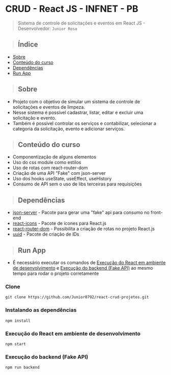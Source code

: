 # CRUD - React JS - INFNET - PB

> Sistema de controle de solicitações e eventos em React JS - Desenvolvedor: `Junior Roso`

> ## Índice

- [Sobre](#sobre)
- [Conteúdo do curso](#conteudo-do-curso)
- [Dependências](#dependencias)
- [Run App](#run-app)

> ## <a name="sobre-o-projeto"></a> Sobre

- Projeto com o objetivo de simular um sistema de controle de solicitações e eventos de limpeza. 
- Nesse sistema é possível cadastrar, listar, editar e excluir uma solicitação e evento.
- Também é possível controlar os serviços e contabilizar, selecionar a categoria da solicitação, evento e adicionar serviços.

> ## <a name="conteudo-do-curso"></a> Conteúdo do curso

- Componentização de alguns elementos
- Uso do css module como estilos
- Uso de rotas com react-router-dom
- Criação de uma API "Fake" com json-server
- Uso dos hooks useState, useEffect, useHistory
- Consumo de API sem o uso de libs terceiras para requisições

> ## <a name="dependencias"></a> Dependências
- [json-server](https://www.npmjs.com/package/json-server) - Pacote para gerar uma "fake" api para consumo no front-end 
- [react-icons](https://www.npmjs.com/package/react-icons) - Pacote de ícones para React.js
- [react-router-dom](https://www.npmjs.com/package/react-router-dom) - Possibilita a criação de rotas no projeto React.js
- [uuid](https://www.npmjs.com/package/uuid) - Pacote de criação de IDs

> ## <a name="run-app"></a> Run App

- É necessário executar os comandos de [Execução do React em ambiente de desenvolvimento](#execucao-dev) e [Execução do backend (Fake API)](#execucao-backend) ao mesmo tempo para rodar o projeto corretamente

### Clone

```
git clone https://github.com/Junior0792/react-crud-projetos.git
```

### Instalando as dependências

```
npm install
```

### <a name="execucao-dev"></a> Execução do React em ambiente de desenvolvimento

```
npm start
```

### <a name="execucao-backend"></a> Execução do backend (Fake API)

```
npm run backend
```